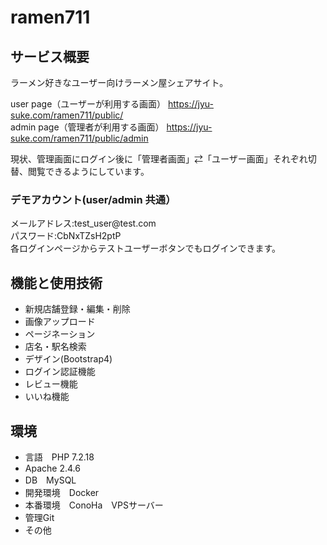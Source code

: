 <h1>ramen711</h1>

<h2>サービス概要</h2>
ラーメン好きなユーザー向けラーメン屋シェアサイト。

user page（ユーザーが利用する画面）
https://jyu-suke.com/ramen711/public/<br>
admin page（管理者が利用する画面）
https://jyu-suke.com/ramen711/public/admin

現状、管理画面にログイン後に「管理者画面」⇄「ユーザー画面」それぞれ切替、閲覧できるようにしています。

<div>
 <h3>デモアカウント(user/admin 共通）</h3>
  メールアドレス:test_user@test.com<br>
  パスワード:CbNxTZsH2ptP<br>
  各ログインページからテストユーザーボタンでもログインできます。
</div>

<h2>機能と使用技術</h2>
<ul>
<li>新規店舗登録・編集・削除</li>
<li>画像アップロード</li>
<li>ページネーション</li>
<li>店名・駅名検索</li>
<li>デザイン(Bootstrap4)</li>
<li>ログイン認証機能</li>
<li>レビュー機能</li>
<li>いいね機能</li>
</ul>

<h2>環境</h2>
<ul>
<li>言語　PHP 7.2.18</li>
<li>Apache 2.4.6</li>
<li>DB　MySQL</li>
<li>開発環境　Docker</li>
<li>本番環境　ConoHa　VPSサーバー</li>
<li>管理Git</li> 
<li>その他</li>
</ul>
